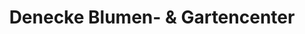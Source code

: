 ---
title: "Denecke Blumen- & Gartencenter"
url: /northeim/denecke-blumen-und-gartencenter/
shop: Garten-Center
---